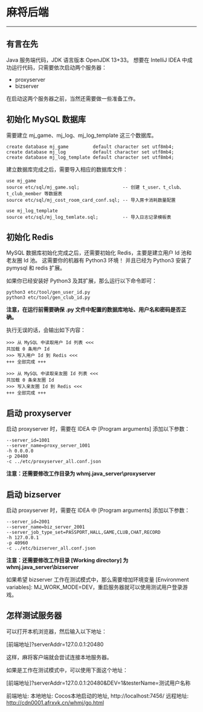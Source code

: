 # 麻将后端

----

## 有言在先
Java 服务端代码，JDK 语言版本 OpenJDK 13+33。
想要在 IntelliJ IDEA 中成功运行代码，只需要依次启动两个服务器：

- proxyserver
- bizserver

在启动这两个服务器之前，当然还需要做一些准备工作。

## 初始化 MySQL 数据库
需要建立 mj_game、mj_log、mj_log_template 这三个数据库。

```
create database mj_game         default character set utf8mb4;
create database mj_log          default character set utf8mb4;
create database mj_log_template default character set utf8mb4;
```

建立数据库完成之后，需要导入相应的数据库文件：

```
use mj_game
source etc/sql/mj_game.sql;                -- 创建 t_user、t_club、t_club_member 等数据表
source etc/sql/mj_cost_room_card_conf.sql; -- 导入房卡消耗数量配置

use mj_log_template
source etc/sql/mj_log_temlate.sql;         -- 导入日志记录模板表
```

## 初始化 Redis
MySQL 数据库初始化完成之后，还需要初始化 Redis，主要是建立用户 Id 池和老友圈 Id 池。
这需要你的机器有 Python3 环境！
并且已经为 Python3 安装了 pymysql 和 redis 扩展。

如果你已经安装好 Python3 及其扩展，那么运行以下命令即可：

```
python3 etc/tool/gen_user_id.py
python3 etc/tool/gen_club_id.py
```

**注意，在运行前需要确保 .py 文件中配置的数据库地址、用户名和密码是否正确。**

执行无误的话，会输出如下内容：

```
>>> 从 MySQL 中读取用户 Id 列表 <<<
共加载 0 条用户 Id
>>> 写入用户 Id 到 Redis <<<
+++ 全部完成 +++

>>> 从 MySQL 中读取亲友圈 Id 列表 <<<
共加载 0 条亲友圈 Id
>>> 写入亲友圈 Id 到 Redis <<<
+++ 全部完成 +++
```

## 启动 proxyserver
启动 proxyserver 时，需要在 IDEA 中 [Program arguments] 添加以下参数：

```
--server_id=1001
--server_name=proxy_server_1001
-h 0.0.0.0
-p 20480
-c ../etc/proxyserver_all.conf.json
```

**注意：还需要修改工作目录为 whmj.java_server\proxyserver**

## 启动 bizserver
启动 proxyserver 时，需要在 IDEA 中 [Program arguments] 添加以下参数：

```
--server_id=2001
--server_name=biz_server_2001
--server_job_type_set=PASSPORT,HALL,GAME,CLUB,CHAT,RECORD
-h 127.0.0.1
-p 40960
-c ../etc/bizserver_all.conf.json
```

**注意：还需要修改工作目录 [Working directory] 为 whmj.java_server\bizserver**

如果希望 bizserver 工作在测试模式中，那么需要增加环境变量 [Environment variables]: MJ_WORK_MODE=DEV，重启服务器就可以使用测试用户登录游戏。

## 怎样测试服务器
可以打开本机浏览器，然后输入以下地址：

[前端地址]?serverAddr=127.0.0.1:20480

这样，麻将客户端就会尝试连接本地服务器。

如果是工作在测试模式中，可以使用下面这个地址：

[前端地址]?serverAddr=127.0.0.1:20480&DEV=1&testerName=测试用户名称

前端地址:
本地地址: Cocos本地启动的地址, http://localhost:7456/
远程地址: http://cdn0001.afrxvk.cn/whmj/go.html